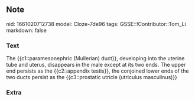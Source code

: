 ## Note
nid: 1661020712738
model: Cloze-7de96
tags: GSSE::!Contributor::Tom_Li
markdown: false

### Text
<div>
  The {{c1::paramesonephric (Mullerian) duct}}, developing into the
  uterine tube and uterus, disappears in the male except at its two
  ends. The upper end persists as the {{c2::appendix testis}}, the
  conjoined lower ends of the two ducts persist as the
  {{c3::prostatic utricle (utriculus masculinus)}}
</div>

### Extra

